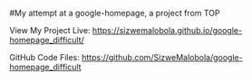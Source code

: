 #My attempt at a google-homepage, a project from TOP 

View My Project Live: https://sizwemalobola.github.io/google-homepage_difficult/

GitHub Code Files: https://github.com/SizweMalobola/google-homepage_difficult
